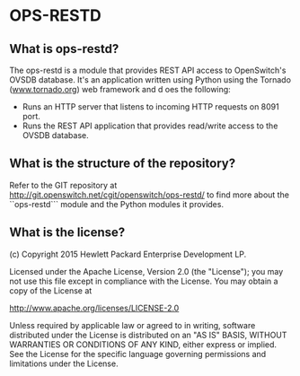 OPS-RESTD
===================
What is ops-restd?
----------------------
The ops-restd is a module that provides REST API access to OpenSwitch's OVSDB database. It's an application written using Python using the Tornado (www.tornado.org) web framework and d
oes the following:

 - Runs an HTTP server that listens to incoming HTTP requests on 8091 port.
 - Runs the REST API application that provides read/write access to the OVSDB database.

What is the structure of the repository?
----------------------------------------------
Refer to the GIT repository at http://git.openswitch.net/cgit/openswitch/ops-restd/ to find more about the ``ops-restd``` module and the Python modules it provides.

What is the license?
------------------------
(c) Copyright 2015 Hewlett Packard Enterprise Development LP.

Licensed under the Apache License, Version 2.0 (the "License"); you may
not use this file except in compliance with the License. You may obtain
a copy of the License at

http://www.apache.org/licenses/LICENSE-2.0

Unless required by applicable law or agreed to in writing, software
distributed under the License is distributed on an "AS IS" BASIS, WITHOUT
WARRANTIES OR CONDITIONS OF ANY KIND, either express or implied. See the
License for the specific language governing permissions and limitations
under the License.
